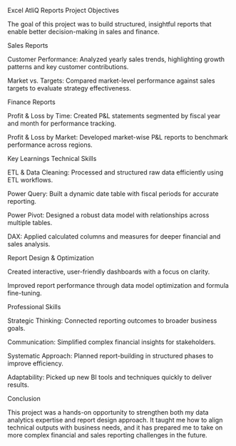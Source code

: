 Excel AtliQ Reports
Project Objectives

The goal of this project was to build structured, insightful reports that enable better decision-making in sales and finance.

Sales Reports

Customer Performance: Analyzed yearly sales trends, highlighting growth patterns and key customer contributions.

Market vs. Targets: Compared market-level performance against sales targets to evaluate strategy effectiveness.

Finance Reports

Profit & Loss by Time: Created P&L statements segmented by fiscal year and month for performance tracking.

Profit & Loss by Market: Developed market-wise P&L reports to benchmark performance across regions.

Key Learnings
Technical Skills

ETL & Data Cleaning: Processed and structured raw data efficiently using ETL workflows.

Power Query: Built a dynamic date table with fiscal periods for accurate reporting.

Power Pivot: Designed a robust data model with relationships across multiple tables.

DAX: Applied calculated columns and measures for deeper financial and sales analysis.

Report Design & Optimization

Created interactive, user-friendly dashboards with a focus on clarity.

Improved report performance through data model optimization and formula fine-tuning.

Professional Skills

Strategic Thinking: Connected reporting outcomes to broader business goals.

Communication: Simplified complex financial insights for stakeholders.

Systematic Approach: Planned report-building in structured phases to improve efficiency.

Adaptability: Picked up new BI tools and techniques quickly to deliver results.

Conclusion

This project was a hands-on opportunity to strengthen both my data analytics expertise and report design approach. It taught me how to align technical outputs with business needs, and it has prepared me to take on more complex financial and sales reporting challenges in the future.



